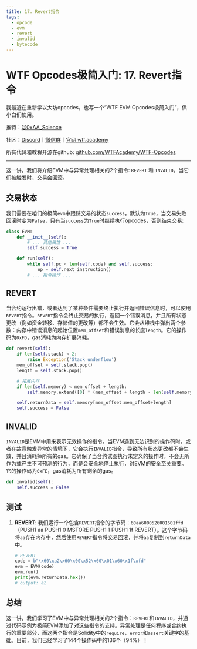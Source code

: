 ```yaml
---
title: 17. Revert指令
tags:
  - opcode
  - evm
  - revert
  - invalid
  - bytecode
---
```

# WTF Opcodes极简入门: 17. Revert指令

我最近在重新学以太坊opcodes，也写一个“WTF EVM Opcodes极简入门”，供小白们使用。

推特：[@0xAA_Science](https://twitter.com/0xAA_Science)

社区：[Discord](https://discord.gg/5akcruXrsk)｜[微信群](https://docs.google.com/forms/d/e/1FAIpQLSe4KGT8Sh6sJ7hedQRuIYirOoZK_85miz3dw7vA1-YjodgJ-A/viewform?usp=sf_link)｜[官网 wtf.academy](https://wtf.academy)

所有代码和教程开源在github: [github.com/WTFAcademy/WTF-Opcodes](https://github.com/WTFAcademy/WTF-Opcodes)

-----

这一讲，我们将介绍EVM中与异常处理相关的2个指令: `REVERT` 和 `INVALID`。当它们被触发时，交易会回滚。

## 交易状态

我们需要在咱们的极简`evm`中跟踪交易的状态`success`，默认为`True`，当交易失败回滚时变为`False`，只有当`success`为`True`时继续执行opcodes，否则结束交易:

```python
class EVM:
    def __init__(self):
        # ... 其他属性 ...
        self.success = True

    def run(self):
        while self.pc < len(self.code) and self.success:
            op = self.next_instruction()
        # ... 指令操作 ...
```

## REVERT

当合约运行出错，或者达到了某种条件需要终止执行并返回错误信息时，可以使用`REVERT`指令。`REVERT`指令会终止交易的执行，返回一个错误消息，并且所有状态更改（例如资金转移、存储值的更改等）都不会生效。它会从堆栈中弹出两个参数：内存中错误消息的起始位置`mem_offset`和错误消息的长度`length`。它的操作码为`0xFD`，gas消耗为内存扩展消耗。

```python
def revert(self):
    if len(self.stack) < 2:
        raise Exception('Stack underflow')
    mem_offset = self.stack.pop()
    length = self.stack.pop()

    # 拓展内存
    if len(self.memory) < mem_offset + length:
        self.memory.extend([0] * (mem_offset + length - len(self.memory)))

    self.returnData = self.memory[mem_offset:mem_offset+length]
    self.success = False
```

## INVALID

`INVALID`是EVM中用来表示无效操作的指令。当EVM遇到无法识别的操作码时，或者在故意触发异常的情境下，它会执行`INVALID`指令，导致所有状态更改都不会生效，并且消耗掉所有的gas。它确保了当合约试图执行未定义的操作时，不会无所作为或产生不可预测的行为，而是会安全地停止执行，对EVM的安全至关重要。它的操作码为`0xFE`，gas消耗为所有剩余的gas。

```python
def invalid(self):
    self.success = False
```

## 测试

1. **REVERT**: 我们运行一个包含`REVERT`指令的字节码：`60aa6000526001601ffd`（PUSH1 aa PUSH1 0 MSTORE PUSH1 1 PUSH1 1f REVERT）。这个字节码将`aa`存在内存中，然后使用`REVERT`指令将交易回滚，并将`aa`复制到`returnData`中。


    ```python
    # REVERT
    code = b"\x60\xa2\x60\x00\x52\x60\x01\x60\x1f\xfd"
    evm = EVM(code)
    evm.run()
    print(evm.returnData.hex())
    # output: a2
    ```

## 总结

这一讲，我们学习了EVM中与异常处理相关的2个指令：`REVERT`和`INVALID`，并通过代码示例为极简EVM添加了对这些指令的支持。异常处理是任何程序或合约执行的重要部分，而这两个指令是Solidity中的`require`，`error`和`assert`关键字的基础。目前，我们已经学习了144个操作码中的136个（94%）！
